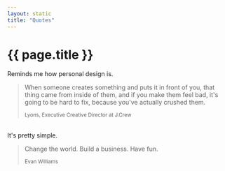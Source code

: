 ```yaml
---
layout: static 
title: "Quotes"
---
```


# {{ page.title }}

Reminds me how personal design is. 

<blockquote class="alone">
	<p>When someone creates something and puts it in front of you, that thing came from inside of them, and if you make them feel bad, it's going to be hard to fix, because you've actually crushed them.</p>
	<small>Lyons, Executive Creative Director at J.Crew</small>
</blockquote>

<br>
It's pretty simple. 

<blockquote class="alone">
	<p>Change the world. Build a business. Have fun.</p>
	<small>Evan Williams</small>
</blockquote>
